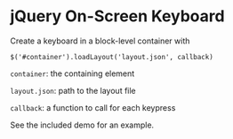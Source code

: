 jQuery On-Screen Keyboard
=========================

Create a keyboard in a block-level container with

    $('#container').loadLayout('layout.json', callback)

`container`: the containing element

`layout.json`: path to the layout file

`callback`: a function to call for each keypress

See the included demo for an example.